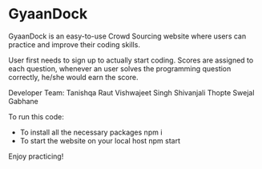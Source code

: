 # GyaanDock

GyaanDock is an easy-to-use Crowd Sourcing website where users can practice and improve their coding skills.

User first needs to sign up to actually start coding. Scores are assigned to each question, whenever an user solves the programming question correctly, he/she would earn the score.

Developer Team:
Tanishqa Raut
Vishwajeet Singh
Shivanjali Thopte
Swejal Gabhane


To run this code:
- To install all the necessary packages
  npm i 
- To start the website on your local host
  npm start

Enjoy practicing!
